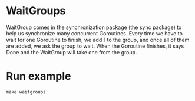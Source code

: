 # WaitGroups
WaitGroup comes in the synchronization package (the sync package) to help us synchronize many concurrent Goroutines. Every time we have to wait for one Goroutine to finish, we add 1 to the group, and once all of them are added, we ask the group to wait. When the Goroutine finishes, it says Done and the WaitGroup will take one from the group.

# Run example
``make waitgroups``